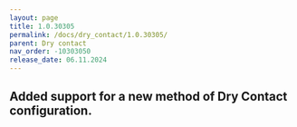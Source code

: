 ```yaml
---
layout: page
title: 1.0.30305
permalink: /docs/dry_contact/1.0.30305/
parent: Dry contact
nav_order: -10303050
release_date: 06.11.2024
---
```


## Added support for a new method of Dry Contact configuration.
